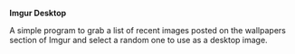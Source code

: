 **Imgur Desktop**

A simple program to grab a list of recent images posted on the wallpapers section of Imgur and select a random one to use as a desktop image.